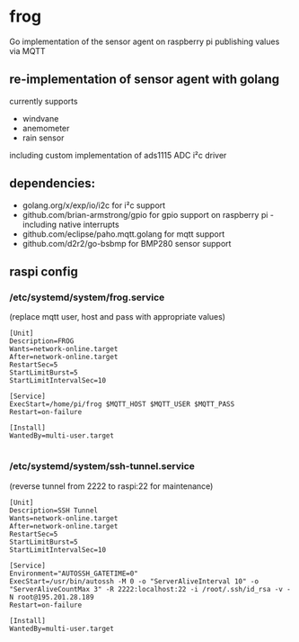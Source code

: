 # frog
Go implementation of the sensor agent on raspberry pi publishing values via MQTT

## re-implementation of sensor agent with golang

currently supports
 - windvane
 - anemometer
 - rain sensor
 
 
including custom implementation of ads1115 ADC i²c driver

## dependencies:

 - golang.org/x/exp/io/i2c
   for i²c support
 - github.com/brian-armstrong/gpio
   for gpio support on raspberry pi - including native interrupts
 - github.com/eclipse/paho.mqtt.golang
   for mqtt support
 - github.com/d2r2/go-bsbmp
   for BMP280 sensor support

## raspi config

### /etc/systemd/system/frog.service 
(replace mqtt user, host and pass with appropriate values)
	
~~~~~~~~
[Unit]
Description=FROG
Wants=network-online.target
After=network-online.target
RestartSec=5
StartLimitBurst=5
StartLimitIntervalSec=10

[Service]
ExecStart=/home/pi/frog $MQTT_HOST $MQTT_USER $MQTT_PASS
Restart=on-failure

[Install]
WantedBy=multi-user.target
	
~~~~~~~~

### /etc/systemd/system/ssh-tunnel.service 
(reverse tunnel from 2222 to raspi:22 for maintenance)

	
~~~~~~~~
[Unit]
Description=SSH Tunnel
Wants=network-online.target
After=network-online.target
RestartSec=5
StartLimitBurst=5
StartLimitIntervalSec=10

[Service]
Environment="AUTOSSH_GATETIME=0"
ExecStart=/usr/bin/autossh -M 0 -o "ServerAliveInterval 10" -o "ServerAliveCountMax 3" -R 2222:localhost:22 -i /root/.ssh/id_rsa -v -N root@195.201.28.189
Restart=on-failure

[Install]
WantedBy=multi-user.target
	
~~~~~~~~
